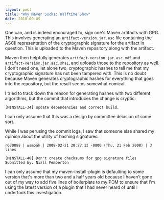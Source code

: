 ```yaml
---
layout: post
title: "Why Maven Sucks: Halftime Show"
date: 2010-09-09
---
```


One can, and is indeed encouraged to, sign one's Maven artifacts with GPG. This
involves generating an `artifact-version.jar.asc` file containing the ASCII
representation of the cryptographic signature for the artifact in question.
This is uploaded to the Maven repository along with the artifact.

Maven then helpfully generates `artifact-version.jar.asc.md5` and
`artifact-version.jar.asc.sha1`, and uploads those to the repository as well. I
don't need one, let alone two, cryptographic hashes to tell me that my
cryptographic signature has not been tampered with. This is no doubt because
Maven generates cryptographic hashes for everything that goes into the
repository, but the result seems somewhat comical.

I tried to track down the reason for generating hashes with two different
algorithms, but the commit that introduces the change is cryptic:

    [MINSTALL-34] update dependencies and correct build.
    
I can only assume that this was a design by committee decision of some sort.

While I was perusing the commit logs, I saw that someone else shared my opinion
about the utility of hashing signatures:

    r630088 | wsmoak | 2008-02-21 20:27:13 -0800 (Thu, 21 Feb 2008) | 3 lines

    [MINSTALL-48] Don't create checksums for gpg signature files
    Submitted by: Niall Pemberton

I can only assume that my maven-install-plugin is defaulting to some version
that's more than two and a half years old because I haven't gone out of my way
to add five lines of boilerplate to my POM to ensure that I'm using the latest
version of a plugin that I had never heard of until I undertook this
investigation.
